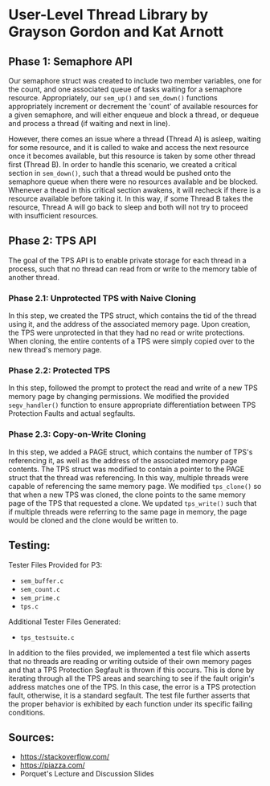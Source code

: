 # User-Level Thread Library by Grayson Gordon and Kat Arnott

## Phase 1: Semaphore API
Our semaphore struct was created to include two member variables, one for the
count, and one associated queue of tasks waiting for a semaphore resource.
Appropriately, our ```sem_up()``` and ```sem_down()``` functions appropriately
increment or decrement the 'count' of available resources for a given semaphore,
and will either enqueue and block a thread, or dequeue and process a thread (if
waiting and next in line).

However, there comes an issue where a thread (Thread A) is asleep, waiting for
some resource, and it is called to wake and access the next resource once it
becomes available, but this resource is taken by some other thread first (Thread
B). In order to handle this scenario, we created a critical section
in ```sem_down()```, such that a thread would be pushed onto the semaphore
queue when there were no resources available and be blocked. Whenever a thead
in this critical section awakens, it will recheck if there is a resource
available before taking it. In this way, if some Thread B takes the resource,
Thread A will go back to sleep and both will not try to proceed with
insufficient resources.

## Phase 2: TPS API
The goal of the TPS API is to enable private storage for each thread in a
 process, such that no thread can read from or write to the memory table of
 another thread.

### Phase 2.1: Unprotected TPS with Naive Cloning
In this step, we created the TPS struct, which contains the tid of the thread
 using it, and the address of the associated memory page. Upon creation, the
 TPS were unprotected in that they had no read or write protections. When
 cloning, the entire contents of a TPS were simply copied over to the new
 thread's memory page.

### Phase 2.2: Protected TPS
In this step, followed the prompt to protect the read and write of a new TPS
memory page by changing permissions. We modified the
provided ```segv_handler()``` function to ensure appropriate differentiation
between TPS Protection Faults and actual segfaults.

### Phase 2.3: Copy-on-Write Cloning
In this step, we added a PAGE struct, which contains the number of TPS's
referencing it, as well as the address of the associated memory page contents.
The TPS struct was modified to contain a pointer to the PAGE struct that the
thread was referencing. In this way, multiple threads were capable of
referencing the same memory page. We modified ```tps_clone()``` so that when a
new TPS was cloned, the clone points to the same memory page of the TPS that
requested a clone. We updated ```tps_write()``` such that if multiple threads
were referring to the same page in memory, the page would be cloned and the
clone would be written to.


## Testing:
Tester Files Provided for P3:
- ```sem_buffer.c```
- ```sem_count.c```
- ```sem_prime.c```
- ```tps.c```

Additional Tester Files Generated:
- ```tps_testsuite.c```

In addition to the files provided, we implemented a test file which asserts that
no threads are reading or writing outside of their own memory pages and that a
TPS Protection Segfault is thrown if this occurs. This is done by iterating
through all the TPS areas and searching to see if the fault origin's address
matches one of the TPS. In this case, the error is a TPS protection fault,
otherwise, it is a standard segfault. The test file further asserts that the
proper behavior is exhibited by each function under its specific failing
conditions.

## Sources:
- https://stackoverflow.com/
- https://piazza.com/
- Porquet's Lecture and Discussion Slides
